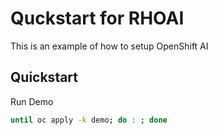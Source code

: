 # Quckstart for RHOAI

This is an example of how to setup OpenShift AI

## Quickstart

Run Demo

```sh
until oc apply -k demo; do : ; done
```
